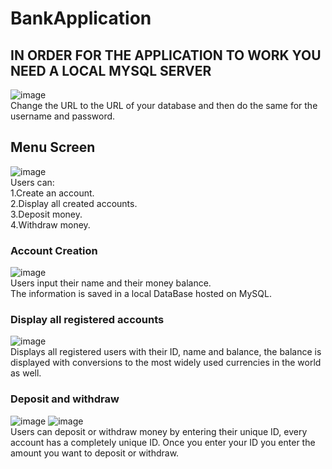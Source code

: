 # BankApplication
## IN ORDER FOR THE APPLICATION TO WORK YOU NEED A LOCAL MYSQL SERVER
![image](https://user-images.githubusercontent.com/47458826/177671304-29f5a7f6-59a5-43a9-80bc-5542d29e7808.png)
<br />Change the URL to the URL of your database and then do the same for the username and password.
## Menu Screen
![image](https://user-images.githubusercontent.com/47458826/177668429-56611826-9a7a-4a89-ac54-8876475439f4.png)
<br />Users can:
<br />1.Create an account.
<br />2.Display all created accounts.
<br />3.Deposit money.
<br />4.Withdraw money.
### Account Creation
![image](https://user-images.githubusercontent.com/47458826/177668735-8a7fbb22-8b42-4d91-a4ed-e0ebcceacf72.png)
<br /> Users input their name and their money balance.
<br /> The information is saved in a local DataBase hosted on MySQL.
### Display all registered accounts
![image](https://user-images.githubusercontent.com/47458826/177668966-bad03847-9151-4d25-80a8-5a9c3b16509f.png)
<br /> Displays all registered users with their ID, name and balance, the balance is displayed with conversions to the most widely used currencies in the world as well.
### Deposit and withdraw
![image](https://user-images.githubusercontent.com/47458826/177669211-973e31c9-2525-484d-b4c4-10e8c68bd495.png)
![image](https://user-images.githubusercontent.com/47458826/177669241-4d97a694-e7c7-46fa-8285-3f6d7214f752.png)
<br /> Users can deposit or withdraw money by entering their unique ID, every account has a completely unique ID. Once you enter your ID you enter the amount you want to deposit or withdraw.



